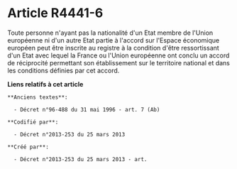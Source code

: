 # Article R4441-6

Toute personne n'ayant pas la nationalité d'un Etat membre de l'Union européenne ni d'un autre Etat partie à l'accord sur
l'Espace économique européen peut être inscrite au registre à la condition d'être ressortissant d'un Etat avec lequel la
France ou l'Union européenne ont conclu un accord de réciprocité permettant son établissement sur le territoire national et
dans les conditions définies par cet accord.

**Liens relatifs à cet article**

	**Anciens textes**:

	  - Décret n°96-488 du 31 mai 1996 - art. 7 (Ab)

	**Codifié par**:

	  - Décret n°2013-253 du 25 mars 2013

	**Créé par**:

	  - Décret n°2013-253 du 25 mars 2013 - art.
